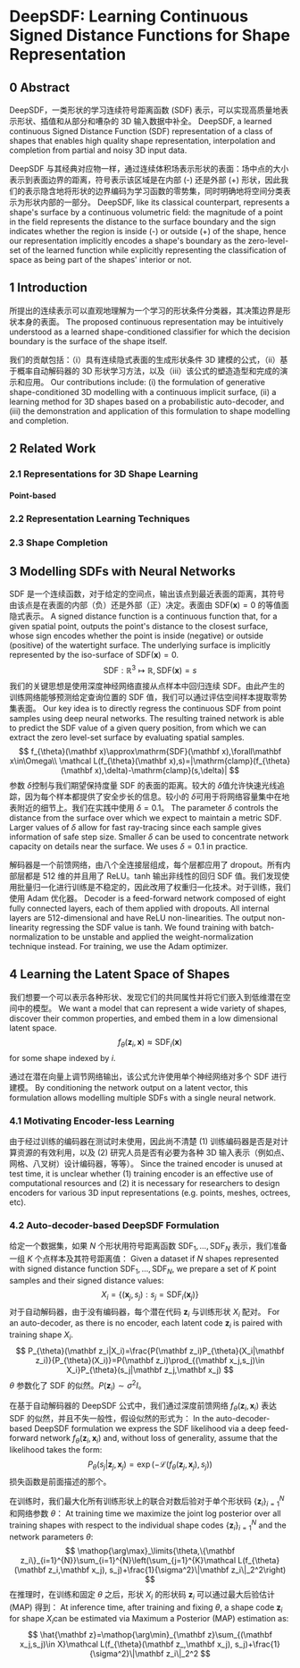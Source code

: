 # DeepSDF: Learning Continuous Signed Distance Functions for Shape Representation

## 0 Abstract

DeepSDF，一类形状的学习连续符号距离函数 (SDF) 表示，可以实现高质量地表示形状、插值和从部分和嘈杂的 3D 输入数据中补全。
DeepSDF, a learned continuous Signed Distance Function (SDF) representation of a class of shapes that enables high quality shape representation, interpolation and completion from partial and noisy 3D input data.

DeepSDF 与其经典对应物一样，通过连续体积场表示形状的表面：场中点的大小表示到表面边界的距离，符号表示该区域是在内部 (-) 还是外部 (+) 形状，因此我们的表示隐含地将形状的边界编码为学习函数的零势集，同时明确地将空间分类表示为形状内部的一部分。
DeepSDF, like its classical counterpart, represents a shape's surface by a continuous volumetric field: the magnitude of a point in the field represents the distance to the surface boundary and the sign indicates whether the region is inside (-) or outside (+) of the shape, hence our representation implicitly encodes a shape's boundary as the zero-level-set of the learned function while explicitly representing the classification of space as being part of the shapes' interior or not.

## 1 Introduction

所提出的连续表示可以直观地理解为一个学习的形状条件分类器，其决策边界是形状本身的表面。
The proposed continuous representation may be intuitively understood as a learned shape-conditioned classifier for which the decision boundary is the surface of the shape itself.

我们的贡献包括：（i）具有连续隐式表面的生成形状条件 3D 建模的公式，（ii）基于概率自动解码器的 3D 形状学习方法，以及（iii）该公式的塑造造型和完成的演示和应用。
Our contributions include: (i) the formulation of generative shape-conditioned 3D modelling with a continuous implicit surface, (ii) a learning method for 3D shapes based on a probabilistic auto-decoder, and (iii) the demonstration and application of this formulation to shape modelling and completion.

## 2 Related Work

### 2.1 Representations for 3D Shape Learning

#### Point-based

### 2.2 Representation Learning Techniques

### 2.3 Shape Completion

## 3 Modelling SDFs with Neural Networks

SDF 是一个连续函数，对于给定的空间点，输出该点到最近表面的距离，其符号由该点是在表面的内部（负）还是外部（正）决定。表面由 $\mathrm{SDF}(\mathbf x)=0$ 的等值面隐式表示。
A signed distance function is a continuous function that, for a given spatial point, outputs the point's distance to the closest surface, whose sign encodes whether the point is inside (negative) or outside (positive) of the watertight surface. The underlying surface is implicitly represented by the iso-surface of $\mathrm{SDF}(\mathbf x)=0$.
$$
\mathrm{SDF}:\mathbb R^3\mapsto\mathbb R,\mathrm{SDF}(\mathbf x)=s
$$
我们的关键思想是使用深度神经网络直接从点样本中回归连续 SDF。由此产生的训练网络能够预测给定查询位置的 SDF 值，我们可以通过评估空间样本提取零势集表面。
Our key idea is to directly regress the continuous SDF from point samples using deep neural networks. The resulting trained network is able to predict the SDF value of a given query position, from which we can extract the zero level-set surface by evaluating spatial samples.
$$
f_{\theta}(\mathbf x)\approx\mathrm{SDF}(\mathbf x),\forall\mathbf x\in\Omega\\
\mathcal L(f_{\theta}(\mathbf x),s)=|\mathrm{clamp}(f_{\theta}(\mathbf x),\delta)-\mathrm{clamp}(s,\delta)|
$$
参数 $\delta$​ 控制与我们期望保持度量 SDF 的表面的距离。较大的 $\delta$​ 值允许快速光线追踪，因为每个样本都提供了安全步长的信息。较小的 $\delta$​ 可用于将网络容量集中在地表附近的细节上。我们在实践中使用 $\delta=0.1$​。
The parameter $\delta$​ controls the distance from the surface over which we expect to maintain a metric SDF. Larger values of $\delta$​ allow for fast ray-tracing since each sample gives information of safe step size. Smaller $\delta$​ can be used to concentrate network capacity on details near the surface. We uses $\delta=0.1$​ in practice.

解码器是一个前馈网络，由八个全连接层组成，每个层都应用了 dropout。所有内部层都是 512 维的并且用了 ReLU。tanh 输出非线性的回归 SDF 值。我们发现使用批量归一化进行训练是不稳定的，因此改用了权重归一化技术。对于训练，我们使用 Adam 优化器。
Decoder is a feed-forward network composed of eight fully connected layers, each of them applied with dropouts. All internal layers are 512-dimensional and have ReLU non-linearities. The output non-linearity regressing the SDF value is tanh. We found training with batch-normalization to be unstable and applied the weight-normalization technique instead. For training, we use the Adam optimizer.

## 4 Learning the Latent Space of Shapes

我们想要一个可以表示各种形状、发现它们的共同属性并将它们嵌入到低维潜在空间中的模型。
We want a model that can represent a wide variety of shapes, discover their common properties, and embed them in a low dimensional latent space.
$$
f_{\theta}(\mathbf z_i,\mathbf x)\approx\mathrm{SDF}_i(\mathbf x)
$$
for some shape indexed by $i$.

通过在潜在向量上调节网络输出，该公式允许使用单个神经网络对多个 SDF 进行建模。
By conditioning the network output on a latent vector, this formulation allows modelling multiple SDFs with a single neural network.

### 4.1 Motivating Encoder-less Learning

由于经过训练的编码器在测试时未使用，因此尚不清楚 (1) 训练编码器是否是对计算资源的有效利用，以及 (2) 研究人员是否有必要为各种 3D 输入表示（例如点、网格、八叉树）设计编码器，等等）。
Since the trained encoder is unused at test time, it is unclear whether (1) training encoder is an effective use of computational resources and (2) it is necessary for researchers to design encoders for various 3D input representations (e.g. points, meshes, octrees, etc).

### 4.2 Auto-decoder-based DeepSDF Formulation

给定一个数据集，如果 $N$ 个形状用符号距离函数 $\mathrm{SDF}_1, \dots,\mathrm{SDF}_N$ 表示，我们准备一组 $K$ 个点样本及其符号距离值：
Given a dataset if $N$ shapes represented with signed distance function $\mathrm{SDF}_1, \dots,\mathrm{SDF}_N$, we prepare a set of $K$ point samples and their signed distance values:
$$
X_i=\{(\mathbf x_j,s_j):s_j=\mathrm{SDF}_i(\mathbf x_j)\}
$$
对于自动解码器，由于没有编码器，每个潜在代码 $\mathbf z_i$ 与训练形状 $X_i$ 配对。
For an auto-decoder, as there is no encoder, each latent code $\mathbf z_i$ is paired with training shape $X_i$.
$$
P_{\theta}(\mathbf z_i|X_i)=\frac{P(\mathbf z_i)P_{\theta}(X_i|\mathbf z_i)}{P_{\theta}(X_i)}=P(\mathbf z_i)\prod_{(\mathbf x_j,s_j)\in X_i}P_{\theta}(s_j|\mathbf z_j,\mathbf x_j)
$$
$\theta$ 参数化了 SDF 的似然。$P(\mathbf z_i)\sim\sigma^2I$。

在基于自动解码器的 DeepSDF 公式中，我们通过深度前馈网络 $f_{\theta}(\mathbf z_i,\mathbf x_i)$ 表达 SDF 的似然，并且不失一般性，假设似然的形式为：
In the auto-decoder-based DeepSDF formulation we express the SDF likelihood via a deep feed-forward network $f_{\theta}(\mathbf z_i,\mathbf x_i)$ and, without loss of generality, assume that the likelihood takes the form:
$$
P_{\theta}(s_j|\mathbf z_j,\mathbf x_j)=\exp(-\mathcal L(f_{\theta}(\mathbf z_j,\mathbf x_j),s_j))
$$
损失函数是前面描述的那个。

在训练时，我们最大化所有训练形状上的联合对数后验对于单个形状码 $\{\mathbf z_i\}_{i=1}^{N}$ 和网络参数 $\theta$：
At training time we maximize the joint log posterior over all training shapes with respect to the individual shape codes $\{\mathbf z_i\}_{i=1}^{N}$ and the network parameters $\theta$:
$$
\mathop{\arg\max}_\limits{\theta,\{\mathbf z_i\}_{i=1}^{N}}\sum_{i=1}^{N}\left(\sum_{j=1}^{K}\mathcal L(f_{\theta}(\mathbf z_i,\mathbf x_j), s_j)+\frac{1}{\sigma^2}\|\mathbf z_i\|_2^2\right)
$$
在推理时，在训练和固定 $\theta$ 之后，形状 $X_i$ 的形状码 $\mathbf z_i$ 可以通过最大后验估计 (MAP) 得到：
At inference time, after training and fixing $\theta$, a shape code $\mathbf z_i$ for shape $X_i$​ can be estimated via Maximum a Posterior (MAP) estimation as:
$$
\hat{\mathbf z}=\mathop{\arg\min}_{\mathbf z}\sum_{(\mathbf x_j,s_j)\in X}\mathcal L(f_{\theta}(\mathbf z_,\mathbf x_j), s_j)+\frac{1}{\sigma^2}\|\mathbf z_i\|_2^2
$$
